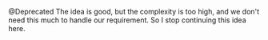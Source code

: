 @Deprecated 
The idea is good, but the complexity is too high, and we don't need this much to handle our requirement. So I stop continuing this idea here.